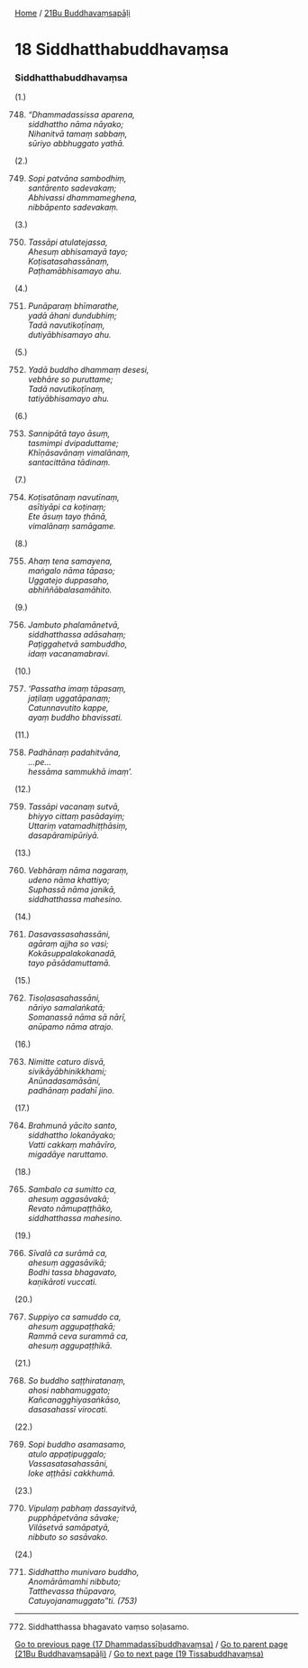 
[Home](/) / [21Bu Buddhavaṃsapāḷi](../21Bu.md)

# 18 Siddhatthabuddhavaṃsa

### Siddhatthabuddhavaṃsa

(1.)

748. _“Dhammadassissa aparena,_  
_siddhattho nāma nāyako;_  
_Nihanitvā tamaṃ sabbaṃ,_  
_sūriyo abbhuggato yathā._  


(2.)

749. _Sopi patvāna sambodhiṃ,_  
_santārento sadevakaṃ;_  
_Abhivassi dhammameghena,_  
_nibbāpento sadevakaṃ._  


(3.)

750. _Tassāpi atulatejassa,_  
_Ahesuṃ abhisamayā tayo;_  
_Koṭisatasahassānaṃ,_  
_Paṭhamābhisamayo ahu._  


(4.)

751. _Punāparaṃ bhīmarathe,_  
_yadā āhani dundubhiṃ;_  
_Tadā navutikoṭīnaṃ,_  
_dutiyābhisamayo ahu._  


(5.)

752. _Yadā buddho dhammaṃ desesi,_  
_vebhāre so puruttame;_  
_Tadā navutikoṭīnaṃ,_  
_tatiyābhisamayo ahu._  


(6.)

753. _Sannipātā tayo āsuṃ,_  
_tasmimpi dvipaduttame;_  
_Khīṇāsavānaṃ vimalānaṃ,_  
_santacittāna tādinaṃ._  


(7.)

754. _Koṭisatānaṃ navutīnaṃ,_  
_asītiyāpi ca koṭinaṃ;_  
_Ete āsuṃ tayo ṭhānā,_  
_vimalānaṃ samāgame._  


(8.)

755. _Ahaṃ tena samayena,_  
_maṅgalo nāma tāpaso;_  
_Uggatejo duppasaho,_  
_abhiññābalasamāhito._  


(9.)

756. _Jambuto phalamānetvā,_  
_siddhatthassa adāsahaṃ;_  
_Paṭiggahetvā sambuddho,_  
_idaṃ vacanamabravi._  


(10.)

757. _‘Passatha imaṃ tāpasaṃ,_  
_jaṭilaṃ uggatāpanaṃ;_  
_Catunnavutito kappe,_  
_ayaṃ buddho bhavissati._  


(11.)

758. _Padhānaṃ padahitvāna,_  
_…pe…_  
_hessāma sammukhā imaṃ’._  


(12.)

759. _Tassāpi vacanaṃ sutvā,_  
_bhiyyo cittaṃ pasādayiṃ;_  
_Uttariṃ vatamadhiṭṭhāsiṃ,_  
_dasapāramipūriyā._  


(13.)

760. _Vebhāraṃ nāma nagaraṃ,_  
_udeno nāma khattiyo;_  
_Suphassā nāma janikā,_  
_siddhatthassa mahesino._  


(14.)

761. _Dasavassasahassāni,_  
_agāraṃ ajjha so vasi;_  
_Kokāsuppalakokanadā,_  
_tayo pāsādamuttamā._  


(15.)

762. _Tisoḷasasahassāni,_  
_nāriyo samalaṅkatā;_  
_Somanassā nāma sā nārī,_  
_anūpamo nāma atrajo._  


(16.)

763. _Nimitte caturo disvā,_  
_sivikāyābhinikkhami;_  
_Anūnadasamāsāni,_  
_padhānaṃ padahī jino._  


(17.)

764. _Brahmunā yācito santo,_  
_siddhattho lokanāyako;_  
_Vatti cakkaṃ mahāvīro,_  
_migadāye naruttamo._  


(18.)

765. _Sambalo ca sumitto ca,_  
_ahesuṃ aggasāvakā;_  
_Revato nāmupaṭṭhāko,_  
_siddhatthassa mahesino._  


(19.)

766. _Sīvalā ca surāmā ca,_  
_ahesuṃ aggasāvikā;_  
_Bodhi tassa bhagavato,_  
_kaṇikāroti vuccati._  


(20.)

767. _Suppiyo ca samuddo ca,_  
_ahesuṃ aggupaṭṭhakā;_  
_Rammā ceva surammā ca,_  
_ahesuṃ aggupaṭṭhikā._  


(21.)

768. _So buddho saṭṭhiratanaṃ,_  
_ahosi nabhamuggato;_  
_Kañcanagghiyasaṅkāso,_  
_dasasahassī virocati._  


(22.)

769. _Sopi buddho asamasamo,_  
_atulo appaṭipuggalo;_  
_Vassasatasahassāni,_  
_loke aṭṭhāsi cakkhumā._  


(23.)

770. _Vipulaṃ pabhaṃ dassayitvā,_  
_pupphāpetvāna sāvake;_  
_Vilāsetvā samāpatyā,_  
_nibbuto so sasāvako._  


(24.)

771. _Siddhattho munivaro buddho,_  
_Anomārāmamhi nibbuto;_  
_Tatthevassa thūpavaro,_  
_Catuyojanamuggato”ti. (753)_  


---

772. Siddhatthassa bhagavato vaṃso soḷasamo.



[Go to previous page (17 Dhammadassībuddhavaṃsa)](17.md) / [Go to parent page (21Bu Buddhavaṃsapāḷi)](0.md) / [Go to next page (19 Tissabuddhavaṃsa)](19.md)


